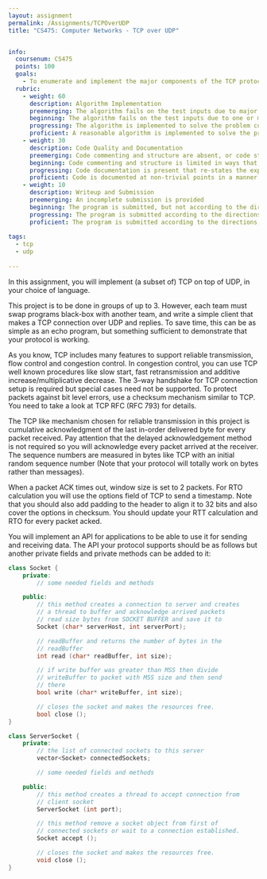 ```yaml
---
layout: assignment
permalink: /Assignments/TCPOverUDP
title: "CS475: Computer Networks - TCP over UDP"


info:
  coursenum: CS475
  points: 100
  goals:
    - To enumerate and implement the major components of the TCP protocol
  rubric:
    - weight: 60
      description: Algorithm Implementation
      preemerging: The algorithm fails on the test inputs due to major issues, or the program fails to compile and/or run
      beginning: The algorithm fails on the test inputs due to one or more minor issues
      progressing: The algorithm is implemented to solve the problem correctly according to given test inputs, but would fail if executed in a general case due to a minor issue or omission in the algorithm design or implementation
      proficient: A reasonable algorithm is implemented to solve the problem which correctly solves the problem according to the given test inputs, and would be reasonably expected to solve the problem in the general case
    - weight: 30
      description: Code Quality and Documentation
      preemerging: Code commenting and structure are absent, or code structure departs significantly from best practice, and/or the code departs significantly from the style guide
      beginning: Code commenting and structure is limited in ways that reduce the readability of the program, and/or there are minor departures from the style guide
      progressing: Code documentation is present that re-states the explicit code definitions, and/or code is written that mostly adheres to the style guide
      proficient: Code is documented at non-trivial points in a manner that enhances the readability of the program, and code is written according to the style guide
    - weight: 10
      description: Writeup and Submission
      preemerging: An incomplete submission is provided
      beginning: The program is submitted, but not according to the directions in one or more ways (for example, because it is lacking a readme writeup)
      progressing: The program is submitted according to the directions with a minor omission or correction needed, and with at least superficial responses to the bolded questions throughout
      proficient: The program is submitted according to the directions, including a readme writeup describing the solution, and thoughtful answers to the bolded questions throughout
      
tags:
  - tcp
  - udp
  
---
```


In this assignment, you will implement (a subset of) TCP on top of UDP, in your choice of language.

This project is to be done in groups of up to 3. However, each team must swap programs black-box with another team, and write a simple client that makes a TCP connection over UDP and replies. To save time, this can be as simple as an echo program, but something sufficient to demonstrate that your protocol is working.

As you know, TCP includes many features to support reliable transmission, flow control and congestion control. In congestion control, you can use TCP well known procedures like slow start, fast retransmission and additive increase/multiplicative decrease. The 3–way handshake for TCP connection setup is required but special cases need not be supported. To protect packets against bit level errors, use a checksum mechanism similar to TCP. You need to take a look at TCP RFC (RFC 793) for details.

The TCP like mechanism chosen for reliable transmission in this project is cumulative acknowledgment of the last in-order delivered byte for every packet received. Pay attention that the delayed acknowledgement method is not required so you will acknowledge every packet arrived at the receiver. The sequence numbers are measured in bytes like TCP with an initial random sequence number (Note that your protocol will totally work on bytes rather than messages).

When a packet ACK times out, window size is set to 2 packets. For RTO calculation you will use the options field of TCP to send a timestamp. Note that you should also add padding to the header to align it to 32 bits and also cover the options in checksum. You should update your RTT calculation and RTO for every packet acked.

You will implement an API for applications to be able to use it for sending and receiving data. The API your protocol supports should be as follows but another private fields and private methods can be added to it:

```cpp
class Socket {
    private:
        // some needed fields and methods

    public:
        // this method creates a connection to server and creates 
        // a thread to buffer and acknowledge arrived packets
        // read size bytes from SOCKET BUFFER and save it to
        Socket (char* serverHost, int serverPort); 

        // readBuffer and returns the number of bytes in the 
        // readBuffer
        int read (char* readBuffer, int size);

        // if write buffer was greater than MSS then divide 
        // writeBuffer to packet with MSS size and then send 
        // there
        bool write (char* writeBuffer, int size);

        // closes the socket and makes the resources free.
        bool close ();
}

class ServerSocket {
    private:
        // the list of connected sockets to this server
        vector<Socket> connectedSockets;

        // some needed fields and methods

    public:
        // this method creates a thread to accept connection from 
        // client socket
        ServerSocket (int port);

        // this method remove a socket object from first of 
        // connected sockets or wait to a connection established.
        Socket accept ();

        // closes the socket and makes the resources free.
        void close ();
}
```
